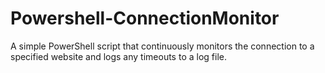# Powershell-ConnectionMonitor
A simple PowerShell script that continuously monitors the connection to a specified website and logs any timeouts to a log file.
